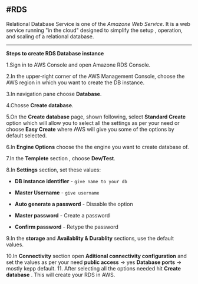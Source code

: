 #RDS
---

Relational Database Service is one of the *Amazone Web Service*.
It is a web service running "in the cloud" designed to simplify the setup , operation, and scaling of a relational database.
  
---
**Steps to create RDS Database instance** 

 1.Sign in to AWS Console and open Amazone RDS Console.

 2.In the upper-right corner of the AWS Management Console, choose the AWS region in which you want to create the DB instance. 
   
 3.In navigation pane choose **Database**.

 4.Chosse **Create database**.

 5.On the **Create database** page, shown following, select **Standard Create** option which will allow you to select all the settings
   as per your need or choose **Easy Create** where AWS will give you some of the options by default selected.

 6.In **Engine Options** choose the the engine you want to create database of.

 7.In the **Templete** section , choose **Dev/Test**.

 8.In **Settings** section, set these values:
 
  * **DB instance identifier** - `give name to your db`
      
  * **Master Username** - `give username`
      
  * **Auto generate a password** - Dissable the option
      
  * **Master password** - Create a password
      
  * **Confirm password** - Retype the password

 9.In the **storage** and **Availablity & Durablity** sections, use the default values.

 10.In **Connectivity** section open **Aditional connectivity configuration** and set the values as per your need
       **public access** -> yes
       **Database ports** -> mostly kepp default.
 11. After selecting all the options needed hit **Create database** . This will create your RDS in AWS.
